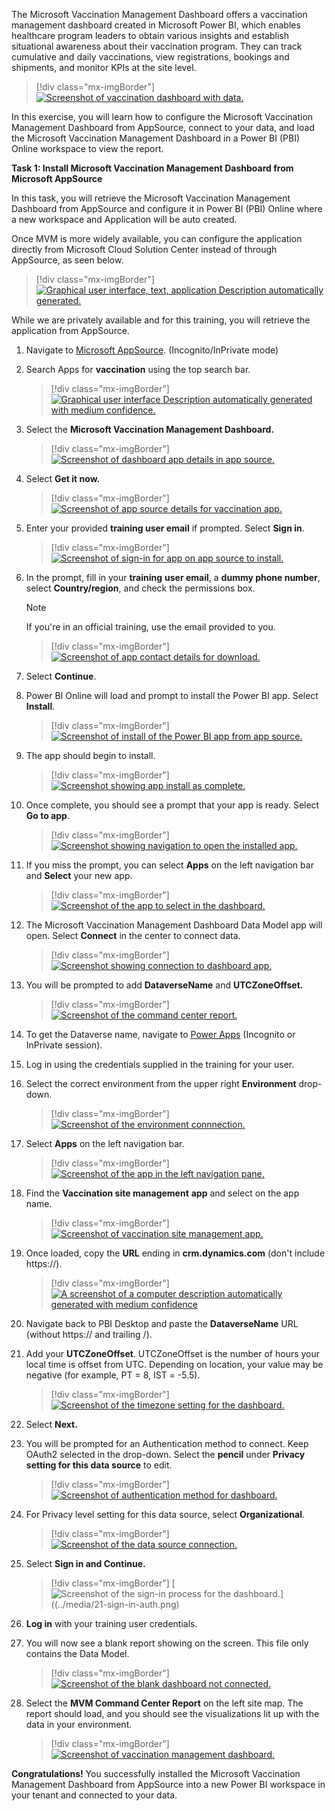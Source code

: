 The Microsoft Vaccination Management Dashboard offers a vaccination management dashboard created in Microsoft Power BI, which enables healthcare program leaders to obtain various insights and establish situational awareness about their vaccination program. They can track cumulative and daily vaccinations, view registrations, bookings and shipments, and monitor KPIs at the site level.

> [!div class="mx-imgBorder"]
> [![Screenshot of vaccination dashboard with data.](../media/1-vaccination.png)](../media/1-vaccination.png)

In this exercise, you will learn how to configure the Microsoft Vaccination Management Dashboard from AppSource, connect to your data, and load the Microsoft Vaccination Management Dashboard in a Power BI (PBI) Online workspace to view the report.

**Task 1: Install Microsoft Vaccination Management Dashboard from Microsoft AppSource**

In this task, you will retrieve the Microsoft Vaccination Management Dashboard from AppSource and configure it in Power BI (PBI) Online where a new workspace and Application will be auto created.

Once MVM is more widely available, you can configure the application directly from Microsoft Cloud Solution Center instead of through AppSource, as seen below.

> [!div class="mx-imgBorder"]
> [![Graphical user interface, text, application Description automatically generated.](../media/2-cloud-center.png)](../media/2-cloud-center.png)

While we are privately available and for this training, you will retrieve the application from AppSource.

1.  Navigate to [Microsoft AppSource](https://appsource.microsoft.com/en-US/). (Incognito/InPrivate mode)

2.  Search Apps for **vaccination** using the top search bar.

    > [!div class="mx-imgBorder"]
    > [![Graphical user interface Description automatically generated with medium confidence.](../media/3-app-source.png)](../media/3-app-source.png)

3.  Select the **Microsoft Vaccination Management Dashboard.**

    > [!div class="mx-imgBorder"]
    > [![Screenshot of dashboard app details in app source.](../media/4-dashboard-app.png)](../media/4-dashboard-app.png)

4.  Select **Get it now.**

    > [!div class="mx-imgBorder"]
    > [![Screenshot of app source details for vaccination app.](../media/5-get-now.png)](../media/5-get-now.png)

5.  Enter your provided **training user email** if prompted. Select **Sign in**.

    > [!div class="mx-imgBorder"]
    > [![Screenshot of sign-in for app on app source to install.](../media/6-sign-in-app.png)](../media/6-sign-in-app.png)

6.  In the prompt, fill in your **training** **user email**, a **dummy phone number**, select **Country/region**, and check the permissions box. 

    > [!NOTE]
    > If you're in an official training, use the email provided to you.

    > [!div class="mx-imgBorder"]
    > [![Screenshot of app contact details for download.](../media/7-app-contact.png)](../media/7-app-contact.png)

7.  Select **Continue**.

8.  Power BI Online will load and prompt to install the Power BI app. Select **Install**.

    > [!div class="mx-imgBorder"]
    > [![Screenshot of install of the Power BI app from app source.](../media/8-install-app.png)](../media/8-install-app.png)

9.  The app should begin to install.

    > [!div class="mx-imgBorder"]
    > [![Screenshot showing app install as complete.](../media/9-insatll-complete.png)](../media/9-install-complete.png)

10. Once complete, you should see a prompt that your app is ready. Select **Go to app**.

    > [!div class="mx-imgBorder"]
    > [![Screenshot showing navigation to open the installed app.](../media/10-go-to-app.png)](../media/10-go-to-app.png)

11. If you miss the prompt, you can select **Apps** on the left navigation bar and **Select** your new app.

    > [!div class="mx-imgBorder"]
    > [![Screenshot of the app to select in the dashboard.](../media/11-select-app.png)](../media/11-select-app.png)

12. The Microsoft Vaccination Management Dashboard Data Model app will open. Select **Connect** in the center to connect data.

    > [!div class="mx-imgBorder"]
    > [![Screenshot showing connection to dashboard app.](../media/12-connect-app.png)](../media/12-connect-app.png)

13. You will be prompted to add **DataverseName** and **UTCZoneOffset.**

    > [!div class="mx-imgBorder"]
    > [![Screenshot of the command center report.](../media/13-command-report.png)](../media/13-command-report.png)

14. To get the Dataverse name, navigate to [Power Apps](https://make.powerapps.com/) (Incognito or InPrivate session).

15. Log in using the credentials supplied in the training for your user.

16. Select the correct environment from the upper right **Environment** drop-down.

    > [!div class="mx-imgBorder"]
    > [![Screenshot of the environment connnection.](../media/14-select-environment.png)](../media/14-select-environment.png)

17. Select **Apps** on the left navigation bar.

    > [!div class="mx-imgBorder"]
    > [![Screenshot of the app in the left navigation pane.](../media/15-apps-selection.png)](../media/15-apps-selection.png)

18. Find the **Vaccination site management** **app** and select on the app name.

    > [!div class="mx-imgBorder"]
    > [![Screenshot of vaccination site management app.](../media/16-site-app.png)](../media/16-site-app.png)

19. Once loaded, copy the **URL** ending in **crm.dynamics.com** (don't include https://).

    > [!div class="mx-imgBorder"]
    > [![A screenshot of a computer description automatically generated with medium confidence](../media/17-url.png)](../media/17-url.png)

20. Navigate back to PBI Desktop and paste the **DataverseName** URL (without https:// and trailing /).

21. Add your **UTCZoneOffset**. UTCZoneOffset is the number of hours your local time is offset from UTC. Depending on location, your value may be negative (for example, PT = 8, IST = -5.5).

    > [!div class="mx-imgBorder"]
    > [![Screenshot of the timezone setting for the dashboard.](../media/18-command-report.png)](../media/18-command-report.png)

22. Select **Next.**

23. You will be prompted for an Authentication method to connect. Keep OAuth2 selected in the drop-down. Select the **pencil** under **Privacy setting for this data source** to edit.

    > [!div class="mx-imgBorder"]
    > [![Screenshot of authentication method for dashboard.](../media/19-report-connect.png)](../media/19-report-connect.png)

24. For Privacy level setting for this data source, select **Organizational**.

    > [!div class="mx-imgBorder"]
    > [![Screenshot of the data source connection.](../media/20-privacy.png)](../media/20-privacy.png)

25. Select **Sign in and Continue.**

    > [!div class="mx-imgBorder"]
    > [![Screenshot of the sign-in process for the dashboard.](../media/21-sign-in-auth.png)]((../media/21-sign-in-auth.png)

26. **Log in** with your training user credentials.

27. You will now see a blank report showing on the screen. This file only contains the Data Model.

    > [!div class="mx-imgBorder"]
    > [![Screenshot of the blank dashboard not connected.](../media/22-blank-report.png)](../media/22-blank-report.png)

28. Select the **MVM Command Center Report** on the left site map. The report should load, and you should see the visualizations lit up with the data in your environment.

    > [!div class="mx-imgBorder"]
    > [![Screenshot of vaccination management dashboard.](../media/23-report-detail.png)](../media/23-report-detail.png)

**Congratulations!** You successfully installed the Microsoft Vaccination Management Dashboard from AppSource into a new Power BI workspace in your tenant and connected to your data.

